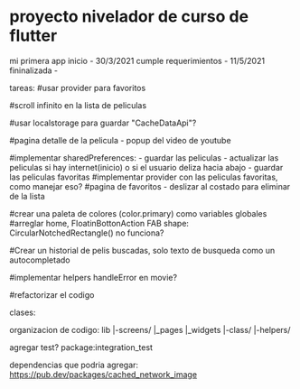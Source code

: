 # proyecto nivelador de curso de flutter

mi primera app
inicio - 30/3/2021
cumple requerimientos - 11/5/2021
fininalizada - 

tareas:
#usar provider para favoritos

#scroll infinito en la lista de peliculas

#usar localstorage para guardar "CacheDataApi"?

#pagina detalle de la pelicula - popup del video de youtube

#implementar sharedPreferences: - guardar las peliculas - actualizar las peliculas si hay internet(inicio) o si el usuario deliza hacia abajo - guardar las peliculas favoritas
#implementar provider con las peliculas favoritas, como manejar eso?
#pagina de favoritos - deslizar al costado para eliminar de la lista

#crear una paleta de colores (color.primary) como variables globales
#arreglar home, FloatinBottonAction FAB shape: CircularNotchedRectangle() no funciona?

#Crear un historial de pelis buscadas, solo texto de busqueda como un autocompletado

#implementar helpers handleError en movie?

#refactorizar el codigo

clases:

organizacion de codigo:
lib
|-screens/
|\_pages
|\_widgets
|-class/
|-helpers/

agregar test?
package:integration_test

dependencias que podria agregar:
https://pub.dev/packages/cached_network_image
